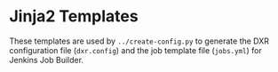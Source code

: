 # Jinja2 Templates

These templates are used by `../create-config.py` to generate the DXR configuration file (`dxr.config`) and the job template file (`jobs.yml`) for Jenkins Job Builder.

